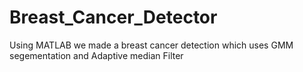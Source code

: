 # Breast_Cancer_Detector
Using MATLAB we made a breast cancer detection which uses GMM segementation and Adaptive median Filter 

